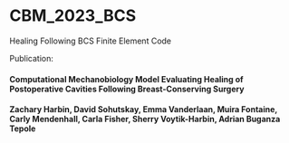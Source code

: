 # CBM_2023_BCS
Healing Following BCS Finite Element Code

Publication:
#### Computational Mechanobiology Model Evaluating Healing of Postoperative Cavities Following Breast-Conserving Surgery
#### Zachary Harbin, David Sohutskay, Emma Vanderlaan, Muira Fontaine, Carly Mendenhall, Carla Fisher, Sherry Voytik-Harbin, Adrian Buganza Tepole
